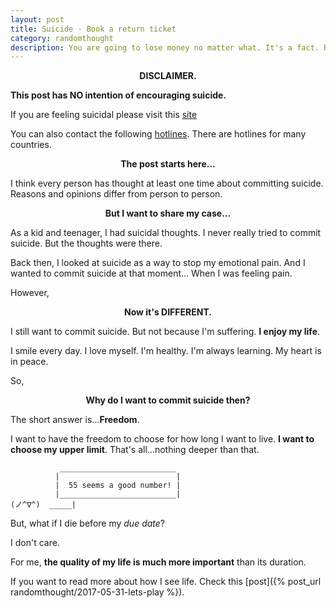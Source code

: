 ```yaml
---
layout: post
title: Suicide - Book a return ticket 
category: randomthought
description: You are going to lose money no matter what. It's a fact. But you can  make always more money. And that Depends 100% on you. 
---
```


**<center> DISCLAIMER.</center>**

**This post has NO intention of encouraging suicide.**

If you are feeling suicidal please visit this [site]([https://metanoia.org/suicide)

You can also contact the following [hotlines](http://www.suicide.org/suicide-hotlines.html). There are hotlines for many countries.

**<center> The post starts here...</center>**

I think every person has thought at least one time about committing suicide. 
Reasons and opinions differ from person to person.

**<center>But I want to share my case...</center>**

As a kid and teenager, I had suicidal thoughts. I never really tried to commit suicide. But the thoughts were there.

Back then, I looked at suicide as a way to stop my emotional pain. And I wanted to commit suicide at that moment... When I was feeling pain. 

However, 

**<center>Now it's DIFFERENT.</center>**

I still want to commit suicide. But not because I'm suffering. 
**I enjoy my life**. 

I smile every day. I love myself. I'm healthy. I'm always learning. My heart is in peace. 

So,

**<center>Why do I want to commit suicide then?</center>**

The short answer is...**Freedom**.

I want to have the freedom to choose for how long I want to live. **I want to choose my upper limit**.
That's all...nothing deeper than that.

```
           __________________________
          |                          |
          |  55 seems a good number! |
          |__________________________|
(ノ^∇^)  _____|
```



But, what if I die before my _due date_?

I don't care.

For me, **the quality of my life is much more important** than its duration.  

If you want to read more about how I see life. Check this [post]({% post_url randomthought/2017-05-31-lets-play %}).







